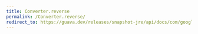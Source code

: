 ```yaml
---
title: Converter.reverse
permalink: /Converter.reverse/
redirect_to: https://guava.dev/releases/snapshot-jre/api/docs/com/google/common/base/Converter.html#reverse--
---
```

